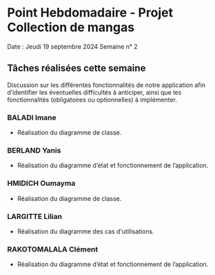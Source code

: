 # Point Hebdomadaire - Projet Collection de mangas

Date : Jeudi 19 septembre 2024
Semaine n° 2

## Tâches réalisées cette semaine

Discussion sur les différentes fonctionnalités de notre application afin d’identifier les éventuelles difficultés à anticiper, ainsi que les fonctionnalités (obligatoires ou optionnelles) à implémenter.

### BALADI Imane
- Réalisation du diagramme de classe.

### BERLAND Yanis
- Réalisation du diagramme d’état et fonctionnement de l’application.

### HMIDICH Oumayma
- Réalisation du diagramme de classe.

### LARGITTE Lilian
- Réalisation du diagramme des cas d'utilisations.

### RAKOTOMALALA Clément
- Réalisation du diagramme d’état et fonctionnement de l’application.
